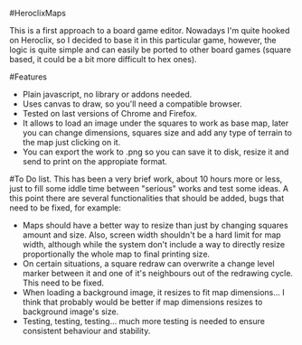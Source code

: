 #HeroclixMaps

This is a first approach to a board game editor. Nowadays I'm quite hooked on Heroclix, so I decided to base it in this particular game, however, the logic is quite simple and can easily be ported to other board games (square based, it could be a bit more difficult to hex ones).

#Features
<ul>
  <li>Plain javascript, no library or addons needed.</li>
  <li>Uses canvas to draw, so you'll need a compatible browser.</li>
  <li>Tested on last versions of Chrome and Firefox.</li>
  <li>It allows to load an image under the squares to work as base map, later you can change dimensions, squares size and add any type of terrain to the map just clicking on it.</li>
  <li>You can export the work to .png so you can save it to disk, resize it and send to print on the appropiate format.</li>
</ul>

#To Do list.
This has been a very brief work, about 10 hours more or less, just to fill some iddle time between "serious" works and test some ideas. A this point there are several functionalities that should be added, bugs that need to be fixed, for example:
<ul>
  <li>Maps should have a better way to resize than just by changing squares amount and size. Also, screen width shouldn't be a hard limit for map width, although while the system don't include a way to directly resize proportionally the whole map to final printing size.</li>
  <li>On certain situations, a square redraw can overwrite a change level marker between it and one of it's neighbours out of the redrawing cycle. This need to be fixed.</li>
  <li>When loading a background image, it resizes to fit map dimensions... I think that probably would be better if map dimensions resizes to background image's size.</li>
  <li>Testing, testing, testing... much more testing is needed to ensure consistent behaviour and stability.</li>
</ul>


